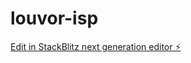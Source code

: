 # louvor-isp

[Edit in StackBlitz next generation editor ⚡️](https://stackblitz.com/~/github.com/andrewjschuang/louvor-isp)